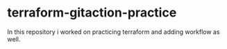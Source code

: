 # terraform-gitaction-practice
In this repository i worked on practicing terraform and adding workflow as well.

